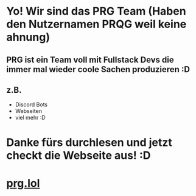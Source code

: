 # Yo! Wir sind das PRG Team (Haben den Nutzernamen PRQG weil keine ahnung)
## PRG ist ein Team voll mit Fullstack Devs die immer mal wieder coole Sachen produzieren :D
## z.B.
- Discord Bots
- Webseiten
- viel mehr :D
# Danke fürs durchlesen und jetzt checkt die Webseite aus! :D
# [prg.lol](https://prg.lol)
